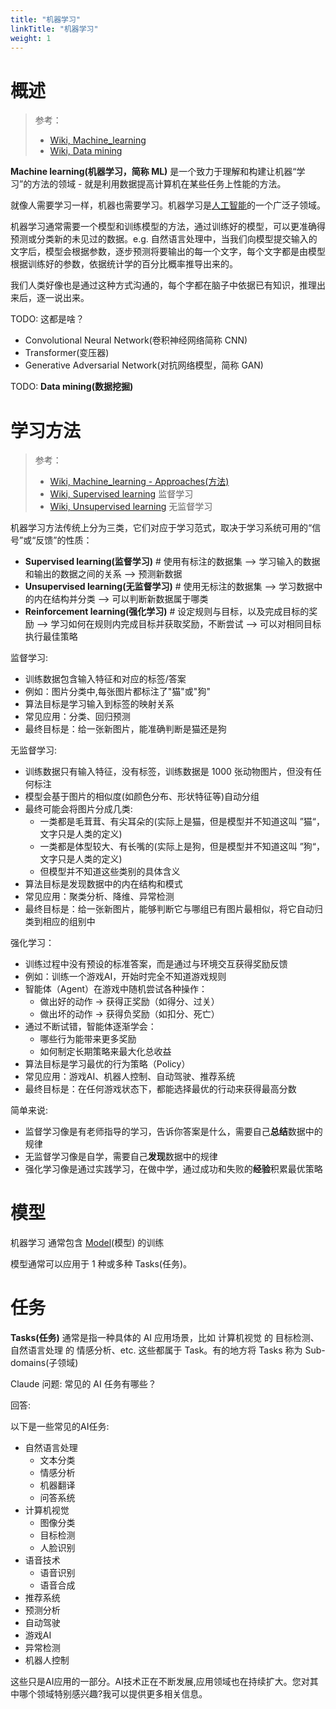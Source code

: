 ```yaml
---
title: "机器学习"
linkTitle: "机器学习"
weight: 1
---
```


# 概述

> 参考：
>
> - [Wiki, Machine_learning](https://en.wikipedia.org/wiki/Machine_learning)
> - [Wiki, Data mining](https://en.wikipedia.org/wiki/Data_mining)

**Machine learning(机器学习，简称 ML)** 是一个致力于理解和构建让机器“学习”的方法的领域 - 就是利用数据提高计算机在某些任务上性能的方法。

就像人需要学习一样，机器也需要学习。机器学习是[人工智能](/docs/12.AI/12.AI.md)的一个广泛子领域。

机器学习通常需要一个模型和训练模型的方法，通过训练好的模型，可以更准确得预测或分类新的未见过的数据。e.g. 自然语言处理中，当我们向模型提交输入的文字后，模型会根据参数，逐步预测将要输出的每一个文字，每个文字都是由模型根据训练好的参数，依据统计学的百分比概率推导出来的。

我们人类好像也是通过这种方式沟通的，每个字都在脑子中依据已有知识，推理出来后，逐一说出来。

TODO: 这都是啥？

- Convolutional Neural Network(卷积神经网络简称 CNN)
- Transformer(变压器)
- Generative Adversarial Network(对抗网络模型，简称 GAN)

TODO: **Data mining(数据挖掘)**

# 学习方法

> 参考：
>
> - [Wiki, Machine_learning - Approaches(方法)](https://en.wikipedia.org/wiki/Machine_learning#Approaches)
> - [Wiki, Supervised learning](https://en.wikipedia.org/wiki/Supervised_learning) 监督学习
> - [Wiki, Unsupervised learning](https://en.wikipedia.org/wiki/Unsupervised_learning) 无监督学习

机器学习方法传统上分为三类，它们对应于学习范式，取决于学习系统可用的“信号”或“反馈”的性质：

- **Supervised learning(监督学习)** # 使用有标注的数据集 ——> 学习输入的数据和输出的数据之间的关系 ——> 预测新数据
- **Unsupervised learning(无监督学习)** # 使用无标注的数据集 ——> 学习数据中的内在结构并分类 ——> 可以判断新数据属于哪类
- **Reinforcement learning(强化学习)** # 设定规则与目标，以及完成目标的奖励 ——> 学习如何在规则内完成目标并获取奖励，不断尝试 ——> 可以对相同目标执行最佳策略

监督学习:

- 训练数据包含输入特征和对应的标签/答案
- 例如：图片分类中,每张图片都标注了"猫"或"狗" 
- 算法目标是学习输入到标签的映射关系
- 常见应用：分类、回归预测
- 最终目标是：给一张新图片，能准确判断是猫还是狗

无监督学习:

- 训练数据只有输入特征，没有标签，训练数据是 1000 张动物图片，但没有任何标注
- 模型会基于图片的相似度(如颜色分布、形状特征等)自动分组
- 最终可能会将图片分成几类:
    - 一类都是毛茸茸、有尖耳朵的(实际上是猫，但是模型并不知道这叫 ”猫“，文字只是人类的定义)
    - 一类都是体型较大、有长嘴的(实际上是狗，但是模型并不知道这叫 ”狗“，文字只是人类的定义)
    - 但模型并不知道这些类别的具体含义
- 算法目标是发现数据中的内在结构和模式
- 常见应用：聚类分析、降维、异常检测
- 最终目标是：给一张新图片，能够判断它与哪组已有图片最相似，将它自动归类到相应的组别中

强化学习：

- 训练过程中没有预设的标准答案，而是通过与环境交互获得奖励反馈
- 例如：训练一个游戏AI，开始时完全不知道游戏规则
- 智能体（Agent）在游戏中随机尝试各种操作：
    - 做出好的动作 → 获得正奖励（如得分、过关）
    - 做出坏的动作 → 获得负奖励（如扣分、死亡）
- 通过不断试错，智能体逐渐学会：
    - 哪些行为能带来更多奖励
    - 如何制定长期策略来最大化总收益
- 算法目标是学习最优的行为策略（Policy）
- 常见应用：游戏AI、机器人控制、自动驾驶、推荐系统
- 最终目标是：在任何游戏状态下，都能选择最优的行动来获得最高分数

简单来说:

- 监督学习像是有老师指导的学习，告诉你答案是什么，需要自己**总结**数据中的规律
- 无监督学习像是自学，需要自己**发现**数据中的规律
- 强化学习像是通过实践学习，在做中学，通过成功和失败的**经验**积累最优策略

# 模型

机器学习 通常包含 [Model](/docs/12.AI/机器学习/Model.md)(模型) 的训练

模型通常可以应用于 1 种或多种 Tasks(任务)。

# 任务

**Tasks(任务)** 通常是指一种具体的 AI 应用场景，比如 计算机视觉 的 目标检测、自然语言处理 的 情感分析、etc. 这些都属于 Task。有的地方将 Tasks 称为 Sub-domains(子领域)

Claude 问题: 常见的 AI 任务有哪些？

回答:

以下是一些常见的AI任务:

- 自然语言处理
  - 文本分类
  - 情感分析
  - 机器翻译
  - 问答系统
- 计算机视觉
  - 图像分类
  - 目标检测
  - 人脸识别
- 语音技术
  - 语音识别
  - 语音合成
- 推荐系统
- 预测分析
- 自动驾驶
- 游戏AI
- 异常检测
- 机器人控制

这些只是AI应用的一部分。AI技术正在不断发展,应用领域也在持续扩大。您对其中哪个领域特别感兴趣?我可以提供更多相关信息。
